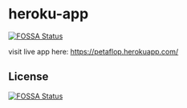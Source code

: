 # heroku-app
[![FOSSA Status](https://app.fossa.io/api/projects/git%2Bgithub.com%2Fnatanaeladit%2Fheroku.svg?type=shield)](https://app.fossa.io/projects/git%2Bgithub.com%2Fnatanaeladit%2Fheroku?ref=badge_shield)

visit live app here: https://petaflop.herokuapp.com/


## License
[![FOSSA Status](https://app.fossa.io/api/projects/git%2Bgithub.com%2Fnatanaeladit%2Fheroku.svg?type=large)](https://app.fossa.io/projects/git%2Bgithub.com%2Fnatanaeladit%2Fheroku?ref=badge_large)